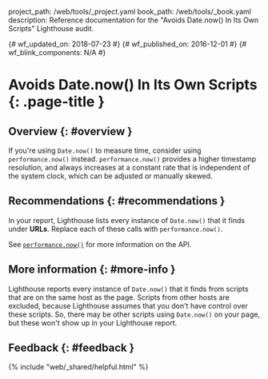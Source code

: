 project_path: /web/tools/_project.yaml book_path: /web/tools/_book.yaml description: Reference documentation for the "Avoids Date.now() In Its Own Scripts" Lighthouse audit.

{# wf_updated_on: 2018-07-23 #} {# wf_published_on: 2016-12-01 #} {# wf_blink_components: N/A #}

# Avoids Date.now() In Its Own Scripts {: .page-title }

## Overview {: #overview }

If you're using `Date.now()` to measure time, consider using `performance.now()` instead. `performance.now()` provides a higher timestamp resolution, and always increases at a constant rate that is independent of the system clock, which can be adjusted or manually skewed.

## Recommendations {: #recommendations }

In your report, Lighthouse lists every instance of `Date.now()` that it finds under **URLs**. Replace each of these calls with `performance.now()`.

See [`performance.now()`](https://developer.mozilla.org/en-US/docs/Web/API/Performance/now) for more information on the API.

## More information {: #more-info }

Lighthouse reports every instance of `Date.now()` that it finds from scripts that are on the same host as the page. Scripts from other hosts are excluded, because Lighthouse assumes that you don't have control over these scripts. So, there may be other scripts using `Date.now()` on your page, but these won't show up in your Lighthouse report.

## Feedback {: #feedback }

{% include "web/_shared/helpful.html" %}